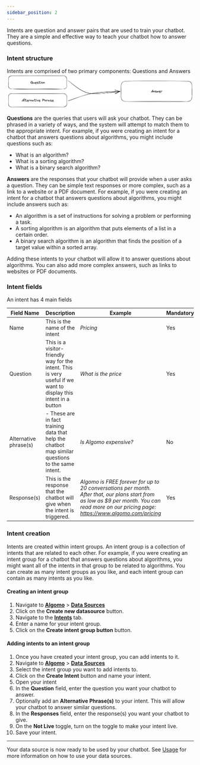 ```yaml
---
sidebar_position: 2
---
```


Intents are question and answer pairs that are used to train your chatbot. They are a simple and effective way to teach your chatbot how to answer questions.

### Intent structure

Intents are comprised of two primary components: Questions and Answers
![Intent Structure](./images/intents.png)

**Questions** are the queries that users will ask your chatbot. They can be phrased in a variety of ways, and the system will attempt to match them to the appropriate intent. For example, if you were creating an intent for a chatbot that answers questions about algorithms, you might include questions such as:

- What is an algorithm?
- What is a sorting algorithm?
- What is a binary search algorithm?

**Answers** are the responses that your chatbot will provide when a user asks a question. They can be simple text responses or more complex, such as a link to a website or a PDF document. For example, if you were creating an intent for a chatbot that answers questions about algorithms, you might include answers such as:

- An algorithm is a set of instructions for solving a problem or performing a task.
- A sorting algorithm is an algorithm that puts elements of a list in a certain order.
- A binary search algorithm is an algorithm that finds the position of a target value within a sorted array.

Adding these intents to your chatbot will allow it to answer questions about algorithms. You can also add more complex answers, such as links to websites or PDF documents.

### Intent fields

An intent has 4 main fields

| Field Name            | Description                                                                                                      | Example                                                                                                                                                                                       | Mandatory |
| --------------------- | ---------------------------------------------------------------------------------------------------------------- | --------------------------------------------------------------------------------------------------------------------------------------------------------------------------------------------- | --------- |
| Name                  | This is the name of the intent                                                                                   | _Pricing_                                                                                                                                                                                     | Yes       |
| Question              | This is a visitor-friendly way for the intent. This is very useful if we want to display this intent in a button | _What is the price_                                                                                                                                                                           | Yes       |
| Alternative phrase(s) | \- These are in fact training data that help the chatbot map similar questions to the same intent\.              | _Is Algomo expensive?_                                                                                                                                                                        | No        |
| Response(s)           | This is the response that the chatbot will give when the intent is triggered.                                    | _Algomo is FREE forever for up to 20 conversations per month. After that, our plans start from as low as $9 per month. You can read more on our pricing page: https://www.algomo.com/pricing_ | Yes       |

### Intent creation

Intents are created within intent groups. An intent group is a collection of intents that are related to each other. For example, if you were creating an intent group for a chatbot that answers questions about algorithms, you might want all of the intents in that group to be related to algorithms. You can create as many intent groups as you like, and each intent group can contain as many intents as you like.

#### Creating an intent group

1. Navigate to [**Algomo**](https://app.algomo.com/) > [**Data Sources**](https:app.algomo.com/data-sources)
2. Click on the **Create new datasource** button.
3. Navigate to the [**Intents**](httos://app.algomo.com/data-sources/create/intent-group) tab.
4. Enter a name for your intent group.
5. Click on the **Create intent group button** button.

#### Adding intents to an intent group

1. Once you have created your intent group, you can add intents to it.
2. Navigate to [**Algomo**](https://app.algomo.com/) > [**Data Sources**](https:app.algomo.com/data-sources)
3. Select the intent group you want to add intents to.
4. Click on the **Create Intent** button and name your intent.
5. Open your intent
6. In the **Question** field, enter the question you want your chatbot to answer.
7. Optionally add an **Alternative Phrase(s)** to your intent. This will allow your chatbot to answer similar questions.
8. In the **Responses** field, enter the response(s) you want your chatbot to give.
9. On the **Not Live** toggle, turn on the toggle to make your intent live.
10. Save your intent.

---

Your data source is now ready to be used by your chatbot. See [Usage](./Overview#usage.md) for more information on how to use your data sources.
